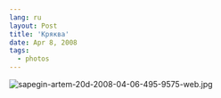 ```yaml
---
lang: ru
layout: Post
title: 'Кряква'
date: Apr 8, 2008
tags:
  - photos
---
```


![sapegin-artem-20d-2008-04-06-495-9575-web.jpg](upload://sapegin-artem-20d-2008-04-06-495-9575-web.jpg)
